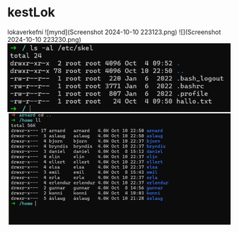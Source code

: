 # kestLok
lokaverkefni 
![mynd](Screenshot 2024-10-10 223123.png)
![](Screenshot 2024-10-10 223230.png)
![](1.png)
![](2.png)
